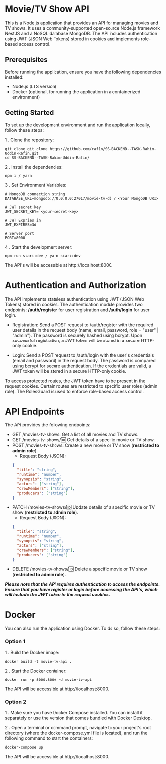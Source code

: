 # Movie/TV Show API

This is a Node.js application that provides an API for managing movies and TV shows. It uses a community-supported open-source Node.js framework NestJS and a NoSQL database MongoDB. The API includes authentication using JWT (JSON Web Tokens) stored in cookies and implements role-based access control.

## Prerequisites

Before running the application, ensure you have the following dependencies installed:

- Node.js (LTS version)
- Docker (optional, for running the application in a containerized environment)

## Getting Started

To set up the development environment and run the application locally, follow these steps:

1 . Clone the repository:

```
git clone git clone https://github.com/raf1n/SS-BACKEND--TASK-Rahim-Uddin-Rafin.git
cd SS-BACKEND--TASK-Rahim-Uddin-Rafin/
```

2 . Install the dependencies:

    npm i / yarn

3 . Set Environment Variables:

    # MongoDB connection string
    DATABASE_URL=mongodb://0.0.0.0:27017/movie-tv-db / <Your MongoDB URI>

    # JWT secret key
    JWT_SECRET_KEY= <your-secret-key>

    # JWT Expries in
    JWT_EXPIRES=3d

    # Server port
    PORT=8000

4 . Start the development server:

    npm run start:dev / yarn start:dev

The API's will be accessible at http://localhost:8000.

# Authentication and Authorization

The API implements stateless authentication using JWT (JSON Web Tokens) stored in cookies. The authentication module provides two endpoints: **/auth/register** for user registration and **/auth/login** for user login.

- Registration: Send a POST request to /auth/register with the required user details in the request body (name, email, password, role = "user" | "admin"). The password is securely hashed using bcrypt. Upon successful registration, a JWT token will be stored in a secure HTTP-only cookie.

- Login: Send a POST request to /auth/login with the user's credentials (email and password) in the request body. The password is compared using bcrypt for secure authentication. If the credentials are valid, a JWT token will be stored in a secure HTTP-only cookie.

To access protected routes, the JWT token have to be present in the request cookies. Certain routes are restricted to specific user roles (admin role). The RolesGuard is used to enforce role-based access control.

# API Endpoints

The API provides the following endpoints:

- GET /movies-tv-shows: Get a list of all movies and TV shows.
- GET /movies-tv-shows/:id: Get details of a specific movie or TV show.
- POST /movies-tv-shows: Create a new movie or TV show (**restricted to admin role**).
  - Request Body (JSON):
  ```json
  {
    "title": "string",
    "runtime": "number",
    "synopsis": "string",
    "actors": ["string"],
    "crewMembers": ["string"],
    "producers": ["string"]
  }
  ```
- PATCH /movies-tv-shows/:id: Update details of a specific movie or TV show (**restricted to admin role**).
  - Request Body (JSON):
  ```json
  {
    "title": "string",
    "runtime": "number",
    "synopsis": "string",
    "actors": ["string"],
    "crewMembers": ["string"],
    "producers": ["string"]
  }
  ```
- DELETE /movies-tv-shows/:id: Delete a specific movie or TV show (**restricted to admin role**).

**_Please note that the API requires authentication to access the endpoints. Ensure that you have register or login before accessing the API's, which will include the JWT token in the request cookies._**

# Docker

You can also run the application using Docker. To do so, follow these steps:

### Option 1

1 . Build the Docker image:

    docker build -t movie-tv-api .

2 . Start the Docker container:

    docker run -p 8000:8000 -d movie-tv-api

The API will be accessible at http://localhost:8000.

### Option 2

1 . Make sure you have Docker Compose installed. You can install it separately or use the version that comes bundled with Docker Desktop.

2 . Open a terminal or command prompt, navigate to your project's root directory (where the docker-compose.yml file is located), and run the following command to start the containers:

    docker-compose up

The API will be accessible at http://localhost:8000.
